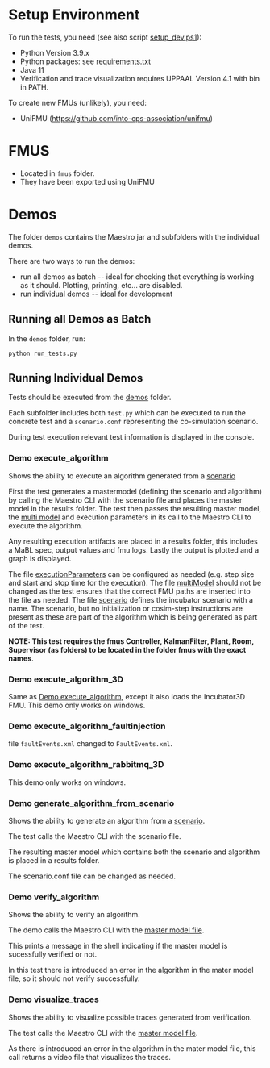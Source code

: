 # Setup Environment

To run the tests, you need (see also script [setup_dev.ps1](demos/setup_dev.ps1)):
- Python Version 3.9.x
- Python packages: see [requirements.txt](./demos/requirements.txt)
- Java 11
- Verification and trace visualization requires UPPAAL Version 4.1 with bin in PATH.

To create new FMUs (unlikely), you need:
- UniFMU (https://github.com/into-cps-association/unifmu)

# FMUS
 - Located in `fmus` folder.
 - They have been exported using UniFMU

# Demos

The folder `demos` contains the Maestro jar and subfolders with the individual demos.

There are two ways to run the demos: 
- run all demos as batch -- ideal for checking that everything is working as it should. Plotting, printing, etc... are disabled.
- run individual demos -- ideal for development

## Running all Demos as Batch

In the `demos` folder, run:
```
python run_tests.py
```

## Running Individual Demos

Tests should be executed from the [demos](./demos) folder.

Each subfolder includes both `test.py` which can be executed to run the concrete test and a `scenario.conf` representing the co-simulation scenario.

During test execution relevant test information is displayed in the console.

### Demo execute_algorithm

Shows the ability to execute an algorithm generated from a [scenario](./demos/execute_algorithm/scenario.conf)

First the test generates a mastermodel (defining the scenario and algorithm) by calling the Maestro CLI with the scenario file and places the master model in the results folder. The test then passes the resulting master model, the [multi model](./demos/execute_algorithm/multiModel.json) and execution parameters in its call to the Maestro CLI to execute the algorithm.

Any resulting execution artifacts are placed in a results folder, this includes a MaBL spec, output values and fmu logs. Lastly the output is plotted and a graph is displayed.

The file [executionParameters](./demos/execute_algorithm/executionParameters.json) can be configured as needed (e.g. step size and start and stop time for the execution).
The file [multiModel](./demos/execute_algorithm/multiModel.json) should not be changed as the test ensures that the correct FMU paths are inserted into the file as needed.
The file [scenario](./demos/execute_algorithm/scenario.conf) defines the incubator scenario with a name. The scenario, but no initialization or cosim-step instructions are present as these are part of the algorithm which is being generated as part of the test.

__NOTE: This test requires the fmus Controller, KalmanFilter, Plant, Room, Supervisor (as folders) to be located in the folder fmus with the exact names__.

### Demo execute_algorithm_3D

Same as [Demo execute_algorithm](#demo-execute_algorithm), except it also loads the Incubator3D FMU.
This demo only works on windows.

### Demo execute_algorithm_faultinjection
file `faultEvents.xml` changed to `FaultEvents.xml`.  

### Demo execute_algorithm_rabbitmq_3D
This demo only works on windows.  

### Demo generate_algorithm_from_scenario

Shows the ability to generate an algorithm from a [scenario](./demos/generate_algorithm_from_scenario/scenario.conf).

The test calls the Maestro CLI with the scenario file.

The resulting master model which contains both the scenario and algorithm is placed in a results folder.

The scenario.conf file can be changed as needed.


### Demo verify_algorithm

Shows the ability to verify an algorithm.

The demo calls the Maestro CLI with the [master model file](./demos/verify_algorithm/masterModel.conf).

This prints a message in the shell indicating if the master model is sucessfully verified or not.

In this test there is introduced an error in the algorithm in the mater model file, so it should not verify successfully.

### Demo visualize_traces

Shows the ability to visualize possible traces generated from verification.

The test calls the Maestro CLI with the [master model file](./demos/visualize_traces/masterModel.conf).

As there is introduced an error in the algorithm in the mater model file, this call returns a video file that visualizes the traces.
